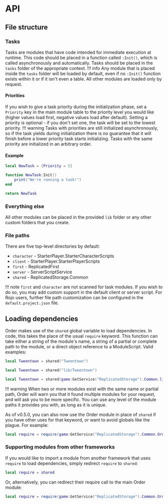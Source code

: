 # API

## File structure

### Tasks
Tasks are modules that have code intended for immediate execution at runtime. This code should be placed in a function called `:Init()`, which is called asynchronously and automatically. Tasks should be placed in the `tasks` folder of the appropriate context.
!!! info
    Any module that is placed inside the `tasks` folder will be loaded by default, even if no `:Init()` function exists within it or if it isn't even a table. All other modules are loaded only by request.
#### Priorities
If you wish to give a task priority during the initialization phase, set a `Priority` key in the main module table to the priority level you would like (higher values load first, negative values load after default). Setting a priority is optional - if you don't set one, the task will be set to the lowest priority.
!!! warning
    Tasks with priorities are still initialized asynchronously, so if the task yields during initialization there is no guarantee that it will finish before a lower priority task starts initializing. Tasks with the same priority are initialized in an arbitrary order.
#### Example
```lua
local NewTask = {Priority = 5}

function NewTask:Init()
	print("We're running a task!")
end

return NewTask
```

### Everything else
All other modules can be placed in the provided `lib` folder or any other custom folders that you create.

### File paths
There are five top-level directories by default:

- `character` - StarterPlayer.StarterCharacterScripts
- `client` - StarterPlayer.StarterPlayerScripts
- `first` - ReplicatedFirst
- `server` - ServerScriptService
- `shared` - ReplicatedStorage.Common

!!! note
    `first` and `character` are not scanned for task modules. If you wish to do so, you may add custom support in the default client or server script. For Rojo users, further file path customization can be configured in the `default.project.json` file.

## Loading dependencies
Order makes use of the `shared` global variable to load dependencies. In code, this takes the place of the usual `require` keyword. This function can take either a string of the module's name, a string of a partial or complete path to the module, or a direct object reference to a ModuleScript.
Valid examples:
```lua
local Tweentown = shared("Tweentown")
```
```lua
local Tweentown = shared("lib/Tweentown")
```
```lua
local Tweentown = shared(game:GetService("ReplicatedStorage").Common.lib.Tweentown)
```
!!! warning
    When two or more modules exist with the same name or partial path, Order will warn you that it found multiple modules for your request, and will ask you to be more specific. You can use any level of the module paths it provides you with, as long as it is unique.

As of v0.5.0, you can also now use the Order module in place of `shared` if you have other uses for that keyword, or want to avoid globals like the plague. For example:
```lua
local require = require(game:GetService("ReplicatedStorage").Common.Order)
```

### Supporting modules from other frameworks
If you would like to import a module from another framework that uses `require` to load dependencies, simply redirect `require` to `shared`:
```lua
local require = shared
```
Or, alternatively, you can redirect their require call to the main Order module:
```lua
local require = require(game:GetService("ReplicatedStorage").Common.Order)
```
